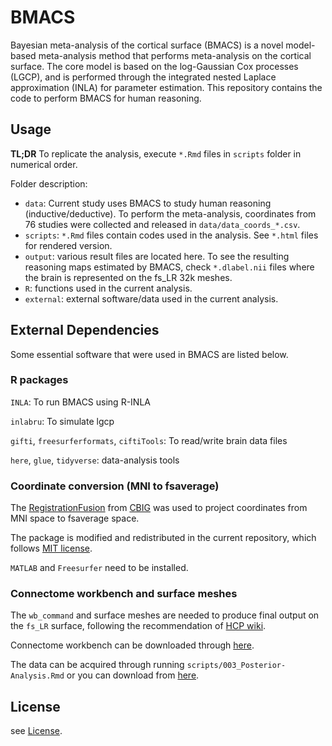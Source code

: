 # BMACS

Bayesian meta-analysis of the cortical surface (BMACS) is a novel model-based meta-analysis method that performs meta-analysis on the cortical surface. The core model is based on the log-Gaussian Cox processes (LGCP), and is performed through the integrated nested Laplace approximation (INLA) for parameter estimation. This repository contains the code to perform BMACS for human reasoning.

## Usage

**TL;DR** To replicate the analysis, execute `*.Rmd` files in `scripts` folder in numerical order.

Folder description:

* `data`: Current study uses BMACS to study human reasoning (inductive/deductive). To perform the meta-analysis, coordinates from 76 studies were collected and released in `data/data_coords_*.csv`.
* `scripts`: `*.Rmd` files contain codes used in the analysis. See `*.html` files for rendered version.
* `output`: various result files are located here. To see the resulting reasoning maps estimated by BMACS, check `*.dlabel.nii` files where the brain is represented on the fs_LR 32k meshes.
* `R`: functions used in the current analysis.
* `external`: external software/data used in the current analysis.

## External Dependencies

Some essential software that were used in BMACS are listed below.

### R packages

`INLA`: To run BMACS using R-INLA

`inlabru`: To simulate lgcp 

`gifti`, `freesurferformats`, `ciftiTools`: To read/write brain data files

`here`, `glue`, `tidyverse`: data-analysis tools


### Coordinate conversion (MNI to fsaverage)

The [RegistrationFusion](https://github.com/ThomasYeoLab/CBIG/tree/master/stable_projects/registration/Wu2017_RegistrationFusion/bin/standalone_scripts_for_MNI_fsaverage_coordinates_conversion) from [CBIG](https://github.com/ThomasYeoLab/CBIG) was used to project coordinates from MNI space to fsaverage space.

The package is modified and redistributed in the current repository, which follows [MIT license](https://github.com/ThomasYeoLab/CBIG/blob/master/LICENSE.md). 

`MATLAB` and `Freesurfer` need to be installed.

### Connectome workbench and surface meshes

The `wb_command` and surface meshes are needed to produce final output on the `fs_LR` surface, following the recommendation of [HCP wiki](https://wiki.humanconnectome.org/display/PublicData/HCP+Users+FAQ#HCPUsersFAQ-9.HowdoImapdatabetweenFreeSurferandHCP?).

Connectome workbench can be downloaded through [here](https://www.humanconnectome.org/software/get-connectome-workbench).

The data can be acquired through running `scripts/003_Posterior-Analysis.Rmd` or you can download from [here](http://brainvis.wustl.edu/workbench/standard_mesh_atlases_8may2017.zip).

## License

see [License](https://github.com/mshin-brain/BMACS/blob/main/LICENSE).